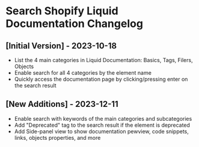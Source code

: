 # Search Shopify Liquid Documentation Changelog

## [Initial Version] - 2023-10-18

- List the 4 main categories in Liquid Documentation: Basics, Tags, Filers, Objects
- Enable search for all 4 categories by the element name
- Quickly access the documentation page by clicking/pressing enter on the search result

## [New Additions] - 2023-12-11

- Enable search with keywords of the main categories and subcategories
- Add "Deprecated" tag to the search result if the element is deprecated
- Add Side-panel view to show documentation pewview, code snippets, links, objects properties, and more
